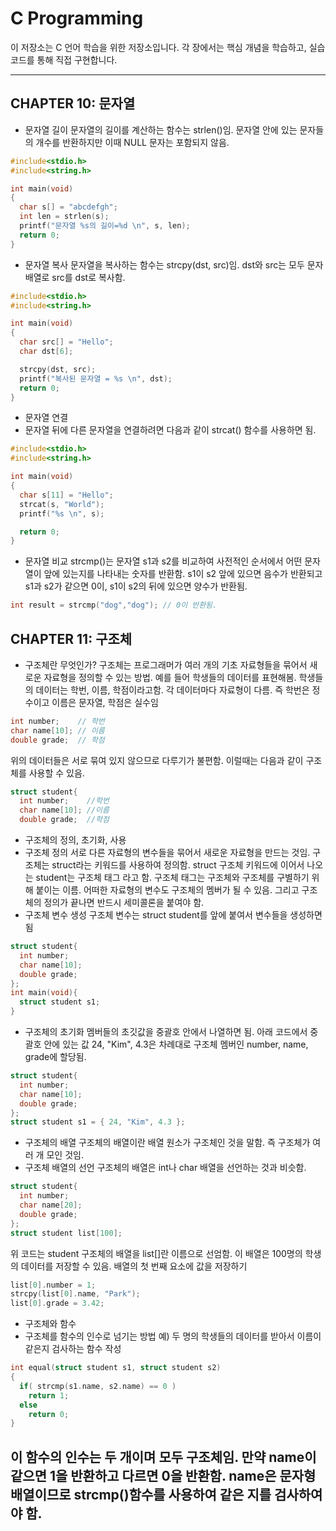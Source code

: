 #  C Programming

이 저장소는 C 언어 학습을 위한 저장소입니다. 각 장에서는 핵심 개념을 학습하고, 실습 코드를 통해 직접 구현합니다.

---

##  CHAPTER 10: 문자열
- 문자열 길이
  문자열의 길이를 계산하는 함수는 strlen()임. 문자열 안에 있는 문자들의 개수를 반환하지만 이때 NULL 문자는 포함되지 않음.
```C
#include<stdio.h>
#include<string.h>

int main(void)
{
  char s[] = "abcdefgh";
  int len = strlen(s);
  printf("문자열 %s의 길이=%d \n", s, len);
  return 0;
}
```
- 문자열 복사
  문자열을 복사하는 함수는 strcpy(dst, src)임. dst와 src는 모두 문자 배열로 src를 dst로 복사함.
```c
#include<stdio.h>
#include<string.h>

int main(void)
{
  char src[] = "Hello";
  char dst[6];

  strcpy(dst, src);
  printf("복사된 문자열 = %s \n", dst);
  return 0;
}
```
- 문자열 연결
- 문자열 뒤에 다른 문자열을 연결하려면 다음과 같이 strcat() 함수를 사용하면 됨.
```c
#include<stdio.h>
#include<string.h>

int main(void)
{
  char s[11] = "Hello";
  strcat(s, "World");
  printf("%s \n", s);

  return 0;
}
```
- 문자열 비교
  strcmp()는 문자열 s1과 s2를 비교하여 사전적인 순서에서 어떤 문자열이 앞에 있는지를 나타내는 숫자를 반환함.
  s1이 s2 앞에 있으면 음수가 반환되고 s1과 s2가 같으면 0이, s1이 s2의 뒤에 있으면 양수가 반환됨.
```c
int result = strcmp("dog","dog"); // 0이 반환됨.
```
##  CHAPTER 11: 구조체

- 구조체란 무엇인가?
  구조체는 프로그래머가 여러 개의 기초 자료형들을 묶어서 새로운 자료형을 정의할 수 있는 방법.
  예를 들어 학생들의 데이터를 표현해봄. 학생들의 데이터는 학번, 이름, 학점이라고함. 각 데이터마다 자료형이 다름.
  즉 학번은 정수이고 이름은 문자열, 학점은 실수임
```c
int number;    // 학번
char name[10]; // 이름
double grade;  // 학점
```
위의 데이터들은 서로 묶여 있지 않으므로 다루기가 불편함. 이럴때는 다음과 같이 구조체를 사용할 수 있음.
```c
struct student{
  int number;    //학번
  char name[10]; //이름
  double grade;  //학점
```
- 구조체의 정의, 초기화, 사용
- 구조체 정의
  서로 다른 자료형의 변수들을 묶어서 새로운 자료형을 만드는 것임. 구조체는 struct라는 키워드를 사용하여 정의함.
  struct 구조체 키워드에 이어서 나오는 student는 구조체 태그 라고 함. 구조체 태그는 구조체와 구조체를 구별하기 위해 붙이는 이름.
  어떠한 자료형의 변수도 구조체의 멤버가 될 수 있음. 그리고 구조체의 정의가 끝나면 반드시 세미콜론을 붙여야 함.
- 구조체 변수 생성
  구조체 변수는 struct student를 앞에 붙여서 변수들을 생성하면 됨
```c
struct student{
  int number;
  char name[10];
  double grade;
};
int main(void){
  struct student s1;
}
```
- 구조체의 초기화
  멤버들의 초깃값을 중괄호 안에서 나열하면 됨. 아래 코드에서 중괄호 안에 있는 값 24, "Kim", 4.3은 차례대로 구조체 멤버인 number, name,
  grade에 할당됨.
```c
struct student{
  int number;
  char name[10];
  double grade;
};
struct student s1 = { 24, "Kim", 4.3 };
```
- 구조체의 배열
  구조체의 배열이란 배열 원소가 구조체인 것을 말함. 즉 구조체가 여러 개 모인 것임.
- 구조체 배열의 선언
  구조체의 배열은 int나 char 배열을 선언하는 것과 비슷함.
```c
struct student{
  int number;
  char name[20];
  double grade;
};
struct student list[100];
```
위 코드는 student 구조체의 배열을 list[]란 이름으로 선엄함. 이 배열은 100명의 학생의 데이터를 저장할 수 있음.
배열의 첫 번째 요소에 값을 저장하기 
```c
list[0].number = 1;
strcpy(list[0].name, "Park");
list[0].grade = 3.42;
```
- 구조체와 함수
- 구조체를 함수의 인수로 넘기는 방법
  예) 두 명의 학생들의 데이터를 받아서 이름이 같은지 검사하는 함수 작성
```c
int equal(struct student s1, struct student s2)
{
  if( strcmp(s1.name, s2.name) == 0 )
    return 1;
  else
    return 0;
}
```
이 함수의 인수는 두 개이며 모두 구조체임. 만약 name이 같으면 1을 반환하고 다르면 0을 반환함. name은 문자형 배열이므로 strcmp()함수를 
사용하여 같은 지를 검사하여야 함.
- 




